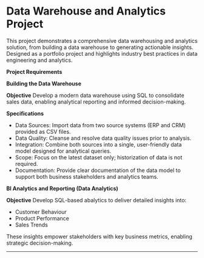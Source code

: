  # Data Warehouse and Analytics Project
 
This project demonstrates a comprehensive data warehousing and analytics solution, from building a data warehouse to generating actionable insights. Designed as a portfolio project and highlights industry best practices in data engineering and analytics.

**Project Requirements**

**Building the Data Warehouse**

**Objective** 
Develop a modern data warehouse using SQL to consolidate sales data, enabling analytical reporting and informed decision-making. 

**Specifications**
- Data Sources: Import data from two source systems (ERP and CRM) provided as CSV files.
- Data Quality: Cleanse and resolve data quality issues prior to analysis.
- Integration: Combine both sources into a single, user-friendly data model designed for analytical queries.
- Scope: Focus on the latest dataset only; historization of data is not required.
- Documentation: Provide clear documentation of the data model to support both business stakeholders and analytics teams.

**BI Analytics and Reporting (Data Analytics)**  

**Objective**
Develop SQL-based abalytics to deliver detailed insights into:
- Customer Behaviour
- Product Performance
- Sales Trends

These insights empower stakeholders with key business metrics, enabling strategic decision-making.

  ---
